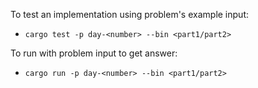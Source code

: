To test an implementation using problem's example input:

- `cargo test -p day-<number> --bin <part1/part2>`

To run with problem input to get answer:

- `cargo run -p day-<number> --bin <part1/part2>`

